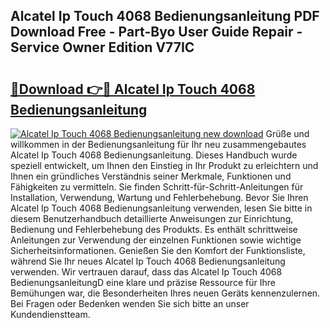 ## Alcatel Ip Touch 4068 Bedienungsanleitung PDF Download Free - Part-Byo User Guide Repair - Service Owner Edition V77IC

# <h2><a href="http://df0iwx.blite.top/?on=Alcatel+Ip+Touch+4068+Bedienungsanleitung">🔗Download 👉🔴 Alcatel Ip Touch 4068 Bedienungsanleitung</a></h2>

[![Alcatel Ip Touch 4068 Bedienungsanleitung new download](https://i.imgur.com/lujVjoI.png)](http://df0iwx.blite.top/?on=Alcatel+Ip+Touch+4068+Bedienungsanleitung)
Grüße und willkommen in der Bedienungsanleitung für Ihr neu zusammengebautes Alcatel Ip Touch 4068 Bedienungsanleitung. Dieses Handbuch wurde speziell entwickelt, um Ihnen den Einstieg in Ihr Produkt zu erleichtern und Ihnen ein gründliches Verständnis seiner Merkmale, Funktionen und Fähigkeiten zu vermitteln. Sie finden Schritt-für-Schritt-Anleitungen für Installation, Verwendung, Wartung und Fehlerbehebung. Bevor Sie Ihren Alcatel Ip Touch 4068 Bedienungsanleitung verwenden, lesen Sie bitte in diesem Benutzerhandbuch detaillierte Anweisungen zur Einrichtung, Bedienung und Fehlerbehebung des Produkts. Es enthält schrittweise Anleitungen zur Verwendung der einzelnen Funktionen sowie wichtige Sicherheitsinformationen. Genießen Sie den Komfort der Funktionsliste, während Sie Ihr neues Alcatel Ip Touch 4068 Bedienungsanleitung verwenden. Wir vertrauen darauf, dass das Alcatel Ip Touch 4068 BedienungsanleitungD eine klare und präzise Ressource für Ihre Bemühungen war, die Besonderheiten Ihres neuen Geräts kennenzulernen. Bei Fragen oder Bedenken wenden Sie sich bitte an unser Kundendienstteam.
